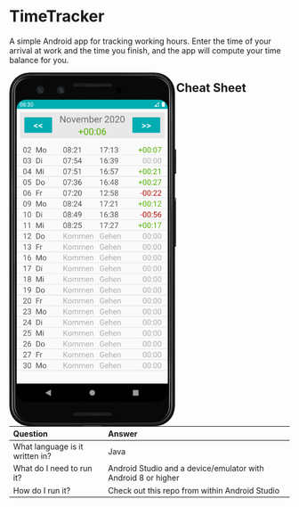 # TimeTracker
A simple Android app for tracking working hours. Enter the time of your arrival at work and the time you finish, and the app will compute your time balance for you.

<img src="screenshot.png"
     alt="TimeTracker screenshot"
     width = 300
     style="float: left;"/>

## Cheat Sheet
| Question                        | Answer                                                        |
|:--------------------------------|:--------------------------------------------------------------|
| What language is it written in? | Java                                                          |
| What do I need to run it?       | Android Studio and a device/emulator with Android 8 or higher |
| How do I run it?                | Check out this repo from within Android Studio                |

